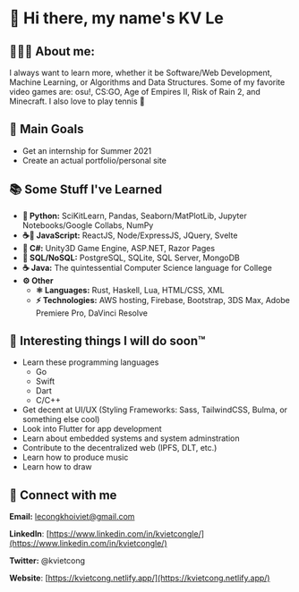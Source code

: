 # 👋 Hi there, my name's KV Le

## 👨🏻‍💻 About me:

I always want to learn more, whether it be Software/Web Development, Machine Learning,
or Algorithms and Data Structures. Some of my favorite video games are: osu!, CS:GO,
Age of Empires II, Risk of Rain 2, and Minecraft. I also love to play tennis 🎾

## 🥇 Main Goals

- Get an internship for Summer 2021
- Create an actual portfolio/personal site

## 📚 Some Stuff I've Learned

- **🐍 Python:** SciKitLearn, Pandas, Seaborn/MatPlotLib,
Jupyter Notebooks/Google Collabs, NumPy
- **☕📜 JavaScript:** ReactJS, Node/ExpressJS, JQuery, Svelte
- **🎼 C#:** Unity3D Game Engine, ASP.NET, Razor Pages
- **💾 SQL/NoSQL:** PostgreSQL, SQLite, SQL Server, MongoDB
- **☕ Java:** The quintessential Computer Science language for College
- **⚙ Other**
  - **⚛ Languages:** Rust, Haskell, Lua, HTML/CSS, XML
  - **⚡ Technologies:** AWS hosting, Firebase, Bootstrap, 3DS Max,
Adobe Premiere Pro, DaVinci Resolve

## 📅 Interesting things I will do soon:tm:

- Learn these programming languages
  - Go
  - Swift
  - Dart
  - C/C++
- Get decent at UI/UX (Styling Frameworks: Sass, TailwindCSS, Bulma,
or something else cool)
- Look into Flutter for app development
- Learn about embedded systems and system adminstration
- Contribute to the decentralized web (IPFS, DLT, etc.)
- Learn how to produce music
- Learn how to draw

## 🔌 Connect with me
**Email:** lecongkhoiviet@gmail.com

**LinkedIn**:
[https://www.linkedin.com/in/kvietcongle/](https://www.linkedin.com/in/kvietcongle/)

**Twitter:** @kvietcong

**Website**: [https://kvietcong.netlify.app/](https://kvietcong.netlify.app/)
